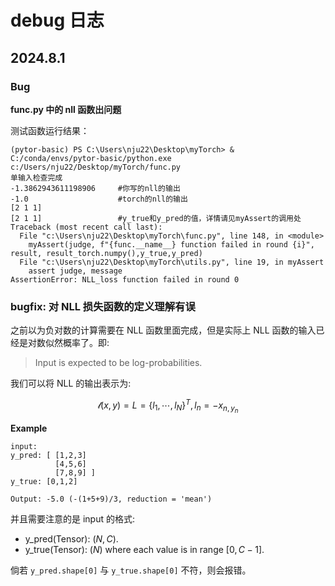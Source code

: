 # debug 日志
## 2024.8.1

### Bug
**func.py 中的 nll 函数出问题**

测试函数运行结果：

```
(pytor-basic) PS C:\Users\nju22\Desktop\myTorch> & C:/conda/envs/pytor-basic/python.exe c:/Users/nju22/Desktop/myTorch/func.py
单输入检查完成
-1.3862943611198906     #你写的nll的输出
-1.0					#torch的nll的输出
[2 1 1]  				
[2 1 1]					#y_true和y_pred的值，详情请见myAssert的调用处
Traceback (most recent call last):
  File "c:\Users\nju22\Desktop\myTorch\func.py", line 148, in <module>
    myAssert(judge, f"{func.__name__} function failed in round {i}", result, result_torch.numpy(),y_true,y_pred)
  File "c:\Users\nju22\Desktop\myTorch\utils.py", line 19, in myAssert
    assert judge, message
AssertionError: NLL_loss function failed in round 0
```

### bugfix: 对 NLL 损失函数的定义理解有误

之前以为负对数的计算需要在 NLL 函数里面完成，但是实际上 NLL 函数的输入已经是对数似然概率了。即:

> Input is expected to be log-probabilities.

我们可以将 NLL 的输出表示为:

$$
\mathcal{l}(x,y) = L = \{l_1,\cdots, l_N\}^T,\, l_n = -x_{n,y_n}
$$

**Example**

```
input:
y_pred: [ [1,2,3]
          [4,5,6]
          [7,8,9] ]
y_true: [0,1,2]

Output: -5.0 (-(1+5+9)/3, reduction = 'mean')
```

并且需要注意的是 input 的格式:

- y_pred(Tensor): $(N,C)$.
- y_true(Tensor): $(N)$ where each value is in range $[0, C-1]$.

倘若 `y_pred.shape[0]` 与 `y_true.shape[0]` 不符，则会报错。
